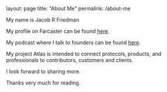 layout: page
title: "About Me"
permalink: /about-me

My name is Jacob R Friedman

My profile on Farcaster can be found <a href="https://warpcast.com/jrf">here</a>.

My podcast where I talk to founders can be found <a href="https://open.spotify.com/show/6yVJ26nZVVQicnsprzfYNo?si=lzD-rimgQreTVZ_a5n3RvQ">here</a>.

My project Atlas is intended to connect protocols, products, and professionals to contributors, customers and clients.  

I look forward to sharing more. 

Thanks very much for reading. 
